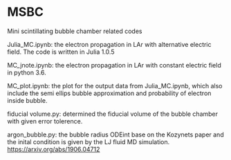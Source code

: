 # MSBC
Mini scintillating bubble chamber related codes

Julia_MC.ipynb: the electron propagation in LAr with alternative electric field. The code is written in Julia 1.0.5

MC_jnote.ipynb: the electron propagation in LAr with constant electric field in python 3.6.

MC_plot.ipynb: the plot for the output data from Julia_MC.ipynb, which also include the semi ellips bubble approximation and probability of electron inside bubble.

fiducial volume.py: determined the fiducial volume of the bubble chamber with given error tolerence.

argon_bubble.py: the bubble radius ODEint base on the Kozynets paper and the inital condition is given by the LJ fluid MD simulation. https://arxiv.org/abs/1906.04712
 
